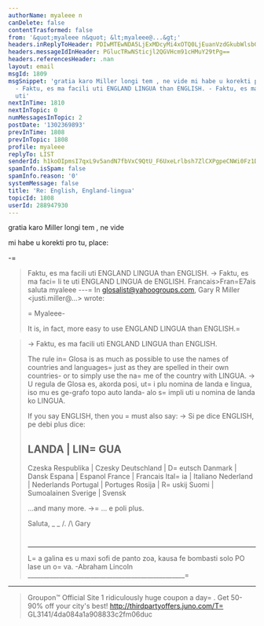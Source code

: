 ```yaml
---
authorName: myaleee n
canDelete: false
contentTrasformed: false
from: '&quot;myaleee n&quot; &lt;myaleee@...&gt;'
headers.inReplyToHeader: PDIwMTEwNDA5LjExMDcyMi4xOTQ0LjEuanVzdGkubWlsbGVyQGp1bm8uY29tPg==
headers.messageIdInHeader: PGlucTRwNSticjl2QGVHcm91cHMuY29tPg==
headers.referencesHeader: .nan
layout: email
msgId: 1809
msgSnippet: 'gratia karo Miller longi tem , ne vide mi habe u korekti pro tu, place:
  - Faktu, es ma facili uti ENGLAND LINGUA than ENGLISH. - Faktu, es ma facili te
  uti'
nextInTime: 1810
nextInTopic: 0
numMessagesInTopic: 2
postDate: '1302369893'
prevInTime: 1808
prevInTopic: 1808
profile: myaleee
replyTo: LIST
senderId: h1koOIpmsI7qxL9v5andN7fbVxC9QtU_F6UxeLrlbsh7ZlCXPgpeCNWi0Fz1D099hn3Wy8MYCr9fPWwepfXS7Rs3z9-fGA
spamInfo.isSpam: false
spamInfo.reason: '0'
systemMessage: false
title: 'Re: English, England-lingua'
topicId: 1808
userId: 288947930
---
```


gratia karo Miller
longi tem , ne vide

mi habe u korekti pro tu, place:

-=
> Faktu, es ma facili uti ENGLAND LINGUA than ENGLISH.
-> Faktu, es ma faci=
li te uti ENGLAND LINGUA de ENGLISH.
Francais>Fran=E7ais
saluta
myaleee
---=
 In glosalist@yahoogroups.com, Gary R Miller <justi.miller@...> wrote:
>
> =
Myaleee-
> 
> It is, in fact, more easy to use ENGLAND LINGUA than ENGLISH.=

> -> Faktu, es ma facili uti ENGLAND LINGUA than ENGLISH.
> 
> The rule in=
 Glosa is as much as possible to use the names of countries
> and languages=
 just as they are spelled
> in their own countries- or to simply use the na=
me of the country with
> LINGUA.
> -> U regula de Glosa es, akorda posi, ut=
i plu nomina de landa e lingua,
> iso mu es ge-grafo topo auto landa- alo s=
impli uti u nomina de landa ko
> LINGUA.
> 
> If you say ENGLISH, then you =
must also say:
> -> Si pe dice ENGLISH, pe debi plus dice:
> 
> LANDA | LIN=
GUA 
> --------------------
> Czeska Respublika | Czesky 
> Deutschland | D=
eutsch 
> Danmark  | Dansk 
> Espana | Espanol 
> France | Francais 
> Ital=
ia | Italiano 
> Nederland | Nederlands 
> Portugal | Portuges
> Rosija | R=
uskij
> Suomi | Sumoalainen 
> Sverige | Svensk
> 
> ...and many more.
> ->=
 ... e poli plus.
> 
> Saluta,
> _ _
> /.
> /\   Gary
> #
> 
> * * *
> 
> L=
a galina es u maxi sofi de panto zoa, kausa fe bombasti solo PO lase un
> o=
va.
> -Abraham Lincoln
> __________________________________________________=
__________
> Groupon™ Official Site
> 1 ridiculously huge coupon a day=
. Get 50-90% off your city's best!
> http://thirdpartyoffers.juno.com/T=
GL3141/4da084a1a908833c2fm06duc
>



